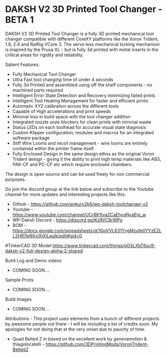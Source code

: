 # DAKSH V2 3D Printed Tool Changer - BETA 1

DAKSH V2 3D Printed Tool Changer is a fully 3D printed mechanical tool changer compatible with different CoreXY platforms like the Voron Trident, 1.8, 2.4  and RatRig VCore 3. The servo less mechanical locking mechanism is inspired by the Prusa XL - but is fully 3d printed with metal inserts in the critical areas for rigidity and reliability.

Salient Features: 

  * Fully Mechanical Tool Changer
  * Ultra Fast tool changing time of under 4 seconds
  * Fully 3d Printed and assembled using off the shelf components - no machined parts required
  * Intelligent Error State Detection and Recovery minimizing failed prints
  * Intelligent Tool Heating Management for faster and efficient prints
  * Automatic XYZ calibration across the different tools
  * Capable of High accelerations and print speeds
  * Minimal loss in build space with the tool changer addition
  * Integrated nozzle ooze blockers for clean prints with minimal waste
  * Status LEDs on each toolhead for accurate visual state diagnosis
  * Custom Klipper configuration, modules and macros for an integrated software package
  * Stiff Wire Looms and recoil management - wire looms are entirely contained within the printer frame itself.
  * Fully Enclosed Design in the same design ethos as the original Voron Trident design - giving it the ability to print high temp materials like ABS, PA6-CF and PC-CF etc which require enclosed chambers.

The design is open source and can be used freely for non commercial purposes. 

Do join the discord group at the link below and subscribe to the Youtube channel for more updates and interesting projects like this.

* Github - https://github.com/ankurv2k6/wp-daksh-toolchanger-v2
* Youtube - https://www.youtube.com/channel/UCr8K1tva2CaEhyqNyaEjq_w
* WP-Daksh Discord - https://discord.gg/Kz9VC8rWPg
* BOM - https://docs.google.com/spreadsheets/d/1QoVVL631YvgMzufe0YYzEZLL2HR7eI9XxlXjXiLeulk/edit#gid=0


#TinkerCAD 3D Model
https://www.tinkercad.com/things/gGSLXbT6uc8-daksh-v2-full-design-alpha-2-shared


Build Log and Demo videos 
* COMING SOON....

Sample Prints
* COMING SOON....


Build Images
* COMING SOON....


Attributions - This project uses elements from a bunch of different projects by awesome people out there - I will be including a list of credits soon. My apologies for not doing that at the very onset due to paucity of time.

* Quad Belted Z in based on the excellent work by genevamotion & thiagolocatelli - https://github.com/3DPrintingMods/VoronTrident-BeltedZ
